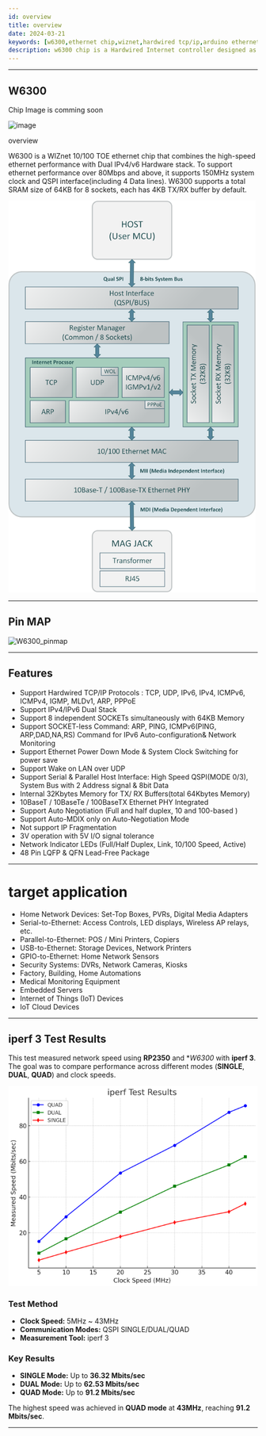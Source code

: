 ```yaml
---
id: overview
title: overview
date: 2024-03-21
keywords: [w6300,ethernet chip,wiznet,hardwired tcp/ip,arduino ethernet,pico ethernet]
description: w6300 chip is a Hardwired Internet controller designed as a full hardwired TCP/IP stack with WIZnet technology
---
```





---

## W6300
Chip Image is comming soon

![image](https://github.com/Wiznet/document_framework/assets/77008882/fcfc0573-8de7-434a-9608-0f47a39f557a)   

overview

W6300 is a WIZnet 10/100 TOE ethernet chip that combines the high-speed ethernet performance with Dual IPv4/v6 Hardware stack. 
To support ethernet performance over 80Mbps and above, it supports 150MHz system clock and QSPI interface(including 4 Data lines). 
W6300 supports a total SRAM size of 64KB for 8 sockets, each has 4KB TX/RX buffer by default. 


<img src="/img/products/w6300/overview/W6300_block_diagram_250228.png" width="500" />

---

## Pin MAP

![W6300_pinmap](https://github.com/Wiznet/document_framework/assets/77008882/1651376c-6a33-48b4-a6c0-338f08095b17)

--- 


## Features
 - Support Hardwired TCP/IP Protocols : TCP, UDP, IPv6, IPv4, ICMPv6, ICMPv4, IGMP, MLDv1, ARP, PPPoE
 - Support IPv4/IPv6 Dual Stack
 - Support 8 independent SOCKETs simultaneously with 64KB Memory
 - Support SOCKET-less Command: ARP, PING, ICMPv6(PING, ARP,DAD,NA,RS) Command for IPv6 Auto-configuration& Network Monitoring
 - Support Ethernet Power Down Mode & System Clock Switching for power save
 - Support Wake on LAN over UDP
 - Support Serial & Parallel Host Interface: High Speed QSPI(MODE 0/3), System Bus with 2 Address signal & 8bit Data
 - Internal 32Kbytes Memory for TX/ RX Buffers(total 64Kbytes Memory)
 - 10BaseT / 10BaseTe / 100BaseTX Ethernet PHY Integrated
 - Support Auto Negotiation (Full and half duplex, 10 and 100-based )
 - Support Auto-MDIX only on Auto-Negotiation Mode
 - Not support IP Fragmentation
 - 3V operation with 5V I/O signal tolerance
 - Network Indicator LEDs (Full/Half Duplex, Link, 10/100 Speed, Active)
 - 48 Pin LQFP & QFN Lead-Free Package

---

# target application
 - Home Network Devices: Set-Top Boxes, PVRs, Digital Media Adapters
 - Serial-to-Ethernet: Access Controls, LED displays, Wireless AP relays, etc.
 - Parallel-to-Ethernet: POS / Mini Printers, Copiers
 - USB-to-Ethernet: Storage Devices, Network Printers
 - GPIO-to-Ethernet: Home Network Sensors
 - Security Systems: DVRs, Network Cameras, Kiosks
 - Factory, Building, Home Automations
 - Medical Monitoring Equipment
 - Embedded Servers
 - Internet of Things (IoT) Devices
 - IoT Cloud Devices

---

## iperf 3 Test Results

This test measured network speed using **RP2350** and **W6300* with **iperf 3**. The goal was to compare performance across different modes (**SINGLE**, **DUAL**, **QUAD**) and clock speeds.

<img src="/img/products/w6300/overview/iperf_test_1.png" width="600" />

### Test Method
- **Clock Speed:** 5MHz ~ 43MHz
- **Communication Modes:** QSPI SINGLE/DUAL/QUAD
- **Measurement Tool:** iperf 3

### Key Results
- **SINGLE Mode:** Up to **36.32 Mbits/sec**
- **DUAL Mode:** Up to **62.53 Mbits/sec**
- **QUAD Mode:** Up to **91.2 Mbits/sec**

The highest speed was achieved in **QUAD mode** at **43MHz**, reaching **91.2 Mbits/sec**.

---